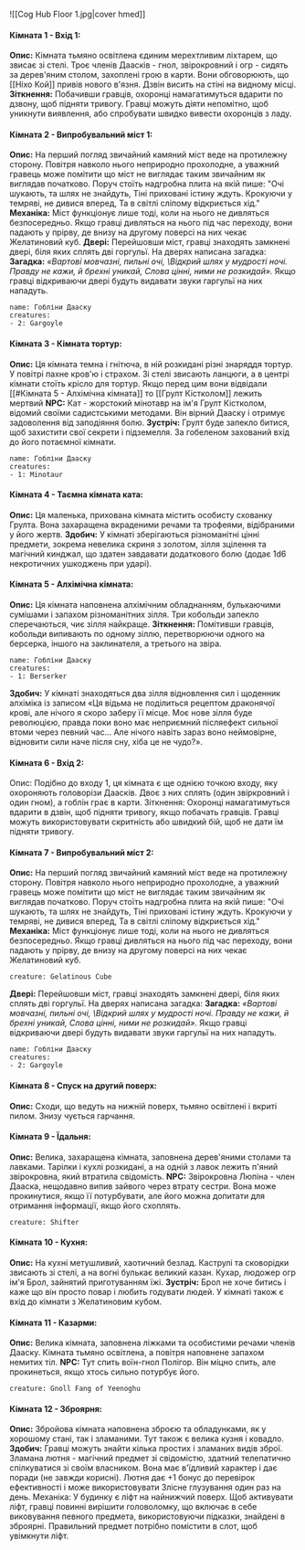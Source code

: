 ![[Cog Hub Floor 1.jpg|cover hmed]]
#### Кімната 1 - Вхід 1:
**Опис:** Кімната тьмяно освітлена єдиним мерехтливим ліхтарем, що звисає зі стелі. Троє членів Даасків - гнол, звірокровний і огр - сидять за дерев'яним столом, захоплені грою в карти. Вони обговорюють, що [[Ніхо Кой]] привів нового в'язня. Дзвін висить на стіні на видному місці.
**Зіткнення:** Побачивши гравців, охоронці намагатимуться вдарити по дзвону, щоб підняти тривогу. Гравці можуть діяти непомітно, щоб уникнути виявлення, або спробувати швидко вивести охоронців з ладу.

#### Кімната 2 - Випробувальний міст 1:
**Опис:** На перший погляд звичайний камяний міст веде на протилежну сторону. Повітря навколо нього неприродно прохолодне, а уважний гравець може помітити що міст не виглядає таким звичайним як виглядав початково. Поруч стоїть надгробна плита на якій пише:
"Очі шукають, та шлях не знайдуть, 
Тіні приховані істину ждуть. 
Крокуючи у темряві, не дивися вперед, 
Та в світлі сліпому відкриється хід."
**Механіка:** Міст функціонує лише тоді, коли на нього не дивляться безпосередньо. Якщо гравці дивляться на нього під час переходу, вони падають у прірву, де внизу на другому поверсі на них чекає Желатиновий куб.
**Двері:** Перейшовши міст, гравці знаходять замкнені двері, біля яких сплять дві горгульї. На дверях написана загадка:
**Загадка:**
*«Вартові мовчазні, пильні очі,* 
*\Відкрий шлях у мудрості ночі.* 
*Правду не кажи, й брехні уникай,* 
*Слова цінні, ними не розкидай».*
Якщо гравці відкриваючи двері будуть видавати звуки гаргульї на них нападуть.
```encounter 
name: Гобліни Дааску 
creatures: 
- 2: Gargoyle 
```

#### Кімната 3 - Кімната тортур:
**Опис:** Ця кімната темна і гнітюча, в ній розкидані різні знаряддя тортур. У повітрі пахне кров'ю і страхом. Зі стелі звисають ланцюги, а в центрі кімнати стоїть крісло для тортур. Якщо перед цим вони відвідали [[#Кімната 5 - Алхімічна кімната]] то [[Грулт Кістколом]] лежить мертвий
**NPC:** Кат - жорстокий мінотавр на ім'я Грулт Кістколом, відомий своїми садистськими методами. Він вірний Дааску і отримує задоволення від заподіяння болю.
**Зустріч:** Грулт буде запекло битися, щоб захистити свої секрети і підземелля. За гобеленом захований вхід до його потаємної кімнати.
```encounter 
name: Гобліни Дааску 
creatures: 
- 1: Minotaur 
```

#### Кімната 4 - Таємна кімната ката:
**Опис:** Ця маленька, прихована кімната містить особисту схованку Грулта. Вона захаращена вкраденими речами та трофеями, відібраними у його жертв.
**Здобич:** У кімнаті зберігаються різноманітні цінні предмети, зокрема невелика скриня з золотом, зілля зцілення та магічний кинджал, що здатен завдавати додаткового болю (додає 1d6 некротичних ушкоджень при ударі).

#### Кімната 5 - Алхімічна кімната:
**Опис:** Ця кімната наповнена алхімічним обладнанням, булькаючими сумішами і запахом різноманітних зілля. Три кобольди запекло сперечаються, чиє зілля найкраще.
**Зіткнення:** Помітивши гравців, кобольди випивають по одному зіллю, перетворюючи одного на берсерка, іншого на заклинателя, а третього на звіра.
```encounter 
name: Гобліни Дааску 
creatures: 
- 1: Berserker
```
**Здобич:** У кімнаті знаходяться два зілля відновлення сил і щоденник алхіміка із записом «Ця відьма не поділиться рецептом драконячої крові, але нічого я скоро заберу її місце. Моє нове зілля буде революцією, правда поки воно має неприємний післяефект сильної втоми через певний час... Але нічого навіть зараз воно неймовірне, відновити сили наче після сну, хіба це не чудо?».

#### Кімната 6 - Вхід 2:
Опис: Подібно до входу 1, ця кімната є ще однією точкою входу, яку охороняють головорізи Даасків. Двоє з них сплять (один звіркровний і один гном), а гоблін грає в карти.
Зіткнення: Охоронці намагатимуться вдарити в дзвін, щоб підняти тривогу, якщо побачать гравців. Гравці можуть використовувати скритність або швидкий бій, щоб не дати їм підняти тривогу.

#### Кімната 7 - Випробувальний міст 2:
**Опис:** На перший погляд звичайний камяний міст веде на протилежну сторону. Повітря навколо нього неприродно прохолодне, а уважний гравець може помітити що міст не виглядає таким звичайним як виглядав початково. Поруч стоїть надгробна плита на якій пише:
"Очі шукають, та шлях не знайдуть, 
Тіні приховані істину ждуть. 
Крокуючи у темряві, не дивися вперед, 
Та в світлі сліпому відкриється хід."
**Механіка:** Міст функціонує лише тоді, коли на нього не дивляться безпосередньо. Якщо гравці дивляться на нього під час переходу, вони падають у прірву, де внизу на другому поверсі на них чекає Желатиновий куб.
```statblock
creature: Gelatinous Cube
```
**Двері:** Перейшовши міст, гравці знаходять замкнені двері, біля яких сплять дві горгульї. На дверях написана загадка:
**Загадка:**
*«Вартові мовчазні, пильні очі,* 
*\Відкрий шлях у мудрості ночі.* 
*Правду не кажи, й брехні уникай,* 
*Слова цінні, ними не розкидай».*
Якщо гравці відкриваючи двері будуть видавати звуки гаргульї на них нападуть.
```encounter 
name: Гобліни Дааску 
creatures: 
- 2: Gargoyle 
```

#### Кімната 8 - Спуск на другий поверх:
**Опис:** Сходи, що ведуть на нижній поверх, тьмяно освітлені і вкриті пилом. Знизу чується гарчання.

#### Кімната 9 - Їдальня:
**Опис:** Велика, захаращена кімната, заповнена дерев'яними столами та лавками. Тарілки і кухлі розкидані, а на одній з лавок лежить п'яний звірокровна, який втратила свідомість.
**NPC:** Звірокровна Люпіна - член Дааска, нещодавно випив зайвого через втрату сестри. Вона може прокинутися, якщо її потурбувати, але його можна допитати для отримання інформації, якщо його схоплять.
```statblock
creature: Shifter
```

#### Кімната 10 - Кухня:
**Опис:** На кухні метушливий, хаотичний безлад. Каструлі та сковорідки звисають зі стелі, а на вогні булькає великий казан. Кухар, людожер огр ім'я Брол, зайнятий приготуванням їжі.
**Зустріч:** Брол не хоче битись і каже що він просто повар і любить годувати людей. У кімнаті також є вхід до кімнати з Желатиновим кубом.

#### Кімната 11 - Казарми:
**Опис:** Велика кімната, заповнена ліжками та особистими речами членів Дааску. Кімната тьмяно освітлена, а повітря наповнене запахом немитих тіл.
**NPC:** Тут спить воїн-гнол Полігор. Він міцно спить, але прокинеться, якщо хтось сильно потурбує його.
```statblock
creature: Gnoll Fang of Yeenoghu
```

#### Кімната 12 - Зброярня:
**Опис:** Збройова кімната наповнена зброєю та обладунками, як у хорошому стані, так і зламаними. Тут також є велика кузня і ковадло.
**Здобич:** Гравці можуть знайти кілька простих і зламаних видів зброї. Зламана лютня - магічний предмет зі свідомістю, здатний телепатично спілкуватися зі своїм власником. Вона має в'їдливий характер і дає поради (не завжди корисні). Лютня дає +1 бонус до перевірок ефективності і може використовувати Злісне глузування один раз на день.
Механіка: У будинку є ліфт на найнижчий поверх. Щоб активувати ліфт, гравці повинні вирішити головоломку, що включає в себе виковування певного предмета, використовуючи підказки, знайдені в зброярні. Правильний предмет потрібно помістити в слот, щоб увімкнути ліфт.
